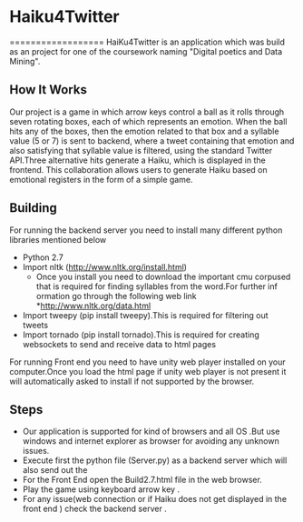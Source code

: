 # Haiku4Twitter
==================
HaiKu4Twitter is an application which was build as an project for one of the coursework naming "Digital poetics and Data Mining".


How It Works
---------------
Our project is a game in which arrow keys control a ball as it rolls through seven rotating boxes, each of which represents an emotion. When the ball hits any of the boxes, then the emotion related to that box and a syllable value (5 or 7) is sent to backend, where a tweet containing that emotion and also satisfying that syllable value is filtered, using the standard Twitter API.Three alternative hits generate a Haiku, which is displayed in the frontend. This collaboration allows users to generate Haiku based on emotional registers in the form of a simple game.

Building
------------
For running the backend server you need to install many different python libraries mentioned below 

* Python 2.7
* Import nltk (http://www.nltk.org/install.html)
   * Once you install you need to download the important cmu corpused that is required for finding syllables from the word.For  further inf     ormation go through the following web link
	   *http://www.nltk.org/data.html
* Import tweepy (pip install tweepy).This is required for filtering out tweets 
* Import tornado (pip install tornado).This is required for creating websockets to send and receive data to html pages 


For running Front end you need to have unity web player installed on your computer.Once you load the html page if unity web player 
is not present it will automatically  asked to install if not  supported by the browser.

Steps 
----------

 * Our application is supported for kind of browsers and all OS .But use windows and internet explorer as browser for avoiding any unknown issues.
* Execute first the python file (Server.py) as a backend server which will also send out the 
* For the Front End open the Build2.7.html file in the web browser.
* Play the game using keyboard arrow key .
* For any issue(web connection or if Haiku does not get displayed in the front end  ) check the backend server .

 



